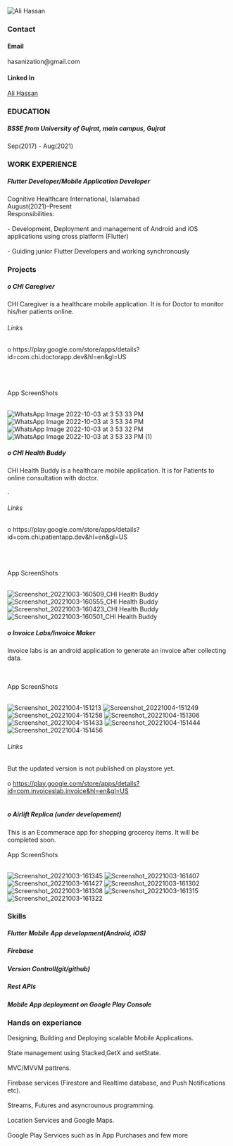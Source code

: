

<!--
**AliHassanCheema/AliHassanCheema** is a ✨ _special_ ✨ repository because its `README.md` (this file) appears on your GitHub profile.

Here are some ideas to get you started:

- 🔭 I’m currently working on ...
- 🌱 I’m currently learning ...
- 👯 I’m looking to collaborate on ...
- 🤔 I’m looking for help with ...
- 💬 Ask me about ...
- 📫 How to reach me: ...
- 😄 Pronouns: ...
- ⚡ Fun fact: ...
-->



<!-- ![fotis-fotopoulos-6sAl6aQ4OWI-unsplash](https://user-images.githubusercontent.com/89581977/171554048-5f754813-9788-4183-9683-231b6ffd3e03.jpg) -->
<!-- ![fotis-fotopoulos-6sAl6aQ4OWI-unsplash](https://user-images.githubusercontent.com/89581977/171554048-5f754813-9788-4183-9683-231b6ffd3e03.jpg)
 ![Intern](https://user-images.githubusercontent.com/54985306/132943043-5d22a14c-e44b-4a7f-bd86-03404f69a9e2.jpg)![code](https://user-images.githubusercontent.com/89581977/193558257-6ce2a4ed-907d-4a1a-bfaa-aa3d3de9b806.jpg) -->
![Ali Hassan](https://user-images.githubusercontent.com/89581977/194039643-8f1d81b0-9312-4fdd-851b-ecc631a5588f.jpg)
<!-- ![Ali Hassan](https://user-images.githubusercontent.com/89581977/193996299-20545c07-99ce-4932-8b0a-c9e15d91de9a.png) -->

<h3>Contact</h3>
<h4>Email</h4>
hasanization@gmail.com
<h4>Linked In</h4>
<div class="badge-base LI-profile-badge" data-locale="en_US" data-size="large" data-theme="dark" data-type="HORIZONTAL" data-vanity="hasanization" data-version="v1"><a class="badge-base__link LI-simple-link" href="https://pk.linkedin.com/in/hasanization?trk=profile-badge">Ali Hassan</a></div>
              

<h3>EDUCATION</h3>
<h5>BSSE from University of Gujrat, main campus, Gujrat</h5>
Sep(2017) - Aug(2021)

<h3>WORK EXPERIENCE</h3>
<h5> Flutter Developer/Mobile Application Developer </h5>
Cognitive Healthcare International, Islamabad <br>
August(2021)–Present</br>
Responsibilities:<br></br>
- Development, Deployment and management of Android and iOS applications using cross platform (Flutter)<br></br>
- Guiding junior Flutter Developers and working synchronously


<h3>Projects</h3>

<h5>o CHI Caregiver </h5>
CHI Caregiver is a healthcare mobile application. It is for Doctor to monitor his/her patients online.


<h6>Links</h6>
o https://play.google.com/store/apps/details?id=com.chi.doctorapp.dev&hl=en&gl=US<br></br>

<br></br>
App ScreenShots
<br></br>

![WhatsApp Image 2022-10-03 at 3 53 33 PM](https://user-images.githubusercontent.com/89581977/193565953-8cc10a22-ae6c-4c87-aba9-e15e97c581b0.jpeg)
![WhatsApp Image 2022-10-03 at 3 53 34 PM](https://user-images.githubusercontent.com/89581977/193565956-a283f5e1-6801-4763-9cd7-2c0ccf8fd269.jpeg)
![WhatsApp Image 2022-10-03 at 3 53 32 PM](https://user-images.githubusercontent.com/89581977/193565959-466c62b2-6321-4903-93e3-8bb3f90227e0.jpeg)
![WhatsApp Image 2022-10-03 at 3 53 33 PM (1)](https://user-images.githubusercontent.com/89581977/193565965-643680d6-c9b3-404c-9230-0942a93a2256.jpeg)



<h5>o CHI Health Buddy</h5>
CHI Health Buddy is a healthcare mobile application. It is for Patients to online consultation with doctor.

.
<h6>Links</h6>
o https://play.google.com/store/apps/details?id=com.chi.patientapp.dev&hl=en&gl=US<br></br>


<br></br>
App ScreenShots
<br></br>


![Screenshot_20221003-160509_CHI Health Buddy](https://user-images.githubusercontent.com/89581977/193563241-a55ce65f-1fe2-43fa-b3b9-0ce021a1812e.jpg)
![Screenshot_20221003-160555_CHI Health Buddy](https://user-images.githubusercontent.com/89581977/193563250-41ccb4be-921b-4222-944b-35e7b236142d.jpg)
![Screenshot_20221003-160423_CHI Health Buddy](https://user-images.githubusercontent.com/89581977/193563254-dfe9b423-3f23-4ccd-b03d-93a65bbef553.jpg)
![Screenshot_20221003-160501_CHI Health Buddy](https://user-images.githubusercontent.com/89581977/193563258-361d0649-dc7c-4718-938f-b6080f582de7.jpg)



<h5>o Invoice Labs/Invoice Maker</h5>

Invoice labs is an android application to generate an invoice after collecting data.

<br></br>
App ScreenShots
<br></br>

![Screenshot_20221004-151213](https://user-images.githubusercontent.com/89581977/193795041-092d7dc4-6e76-4eca-9a40-25c9458e74e1.jpg)
![Screenshot_20221004-151249](https://user-images.githubusercontent.com/89581977/193795050-ac107d73-58be-47a6-b7ad-7153b31d20db.jpg)
![Screenshot_20221004-151258](https://user-images.githubusercontent.com/89581977/193795053-3a2402e7-a7f2-4c0d-861f-1c98fe936b8a.jpg)
![Screenshot_20221004-151306](https://user-images.githubusercontent.com/89581977/193795055-e0970e35-845c-4366-8ae1-2b022671f677.jpg)
![Screenshot_20221004-151433](https://user-images.githubusercontent.com/89581977/193795056-2c143ffe-ab51-435f-970b-1f02d28f2347.jpg)
![Screenshot_20221004-151444](https://user-images.githubusercontent.com/89581977/193795058-f220a079-b685-457c-8b6f-2387fb06b84a.jpg)
![Screenshot_20221004-151456](https://user-images.githubusercontent.com/89581977/193795061-bb320b64-d798-4b2d-8e4d-ce907350966b.jpg)


<h6>Links</h6>

But the updated version is not published on playstore yet.<br></br>
o https://play.google.com/store/apps/details?id=com.invoiceslab.invoice&hl=en&gl=US<br></br>


<h5>o Airlift Replica (under developement) </h5>

This is an Ecommerace app for shopping grocercy items. It will be completed soon.
<br></br>
App ScreenShots
<br></br>

![Screenshot_20221003-161345](https://user-images.githubusercontent.com/89581977/193564545-a644eaf6-7a64-40b9-b9d4-249cafd8aa00.jpg)
![Screenshot_20221003-161407](https://user-images.githubusercontent.com/89581977/193564555-2e686a53-fbde-45fc-bc08-b55086569485.jpg)
![Screenshot_20221003-161427](https://user-images.githubusercontent.com/89581977/193564561-ca68d495-df11-49f7-9ea2-14642f86ab69.jpg)
![Screenshot_20221003-161302](https://user-images.githubusercontent.com/89581977/193564562-1e7a2ae9-c275-49db-860c-10d21ba9f59b.jpg)
![Screenshot_20221003-161308](https://user-images.githubusercontent.com/89581977/193564565-9a23d0a5-93d8-4072-bfa6-c2df1d5e81d3.jpg)
![Screenshot_20221003-161315](https://user-images.githubusercontent.com/89581977/193564567-73bf53ae-e3e0-490c-832a-b5dde1815455.jpg)
![Screenshot_20221003-161322](https://user-images.githubusercontent.com/89581977/193564570-f5acffdf-9475-4d98-8f7a-85e95a57445e.jpg)




<h3>Skills</h3>
<h5>Flutter Mobile App development(Android, iOS)</h5>
<h5>Firebase</h5>
<h5>Version Controll(git/github)</h5>
<h5>Rest APIs</h5>
<h5>Mobile App deployment on Google Play Console</h5>

<h3>Hands on experiance</h3>
Designing, Building and Deploying scalable Mobile Applications.<br></br>
State management using Stacked,GetX and setState.<br></br>
MVC/MVVM pattrens.<br></br>
Firebase services (Firestore and Realtime database, and Push Notifications etc).<br></br>
Streams, Futures and asyncrounous programming.<br></br>
Location Services and Google Maps.<br></br>
Google Play Services such as In App Purchases and few more


